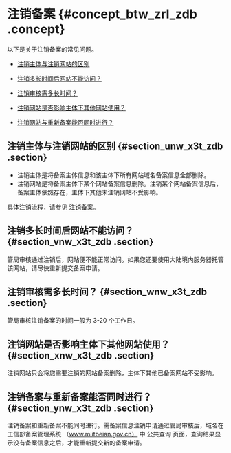# 注销备案 {#concept_btw_zrl_zdb .concept}

以下是关于注销备案的常见问题。

-   [注销主体与注销网站的区别](#section_unw_x3t_zdb)

-   [注销多长时间后网站不能访问？](#section_vnw_x3t_zdb)

-   [注销审核需多长时间？](#section_wnw_x3t_zdb)

-   [注销网站是否影响主体下其他网站使用？](#section_xnw_x3t_zdb)

-   [注销网站与重新备案能否同时进行？](#section_ynw_x3t_zdb)


## 注销主体与注销网站的区别 {#section_unw_x3t_zdb .section}

-   注销主体是将备案主体信息和该主体下所有网站域名备案信息全部删除。
-   注销网站是将备案主体下某个网站备案信息删除。注销某个网站备案信息后，备案主体依然存在，主体下其他未注销网站不受影响。

具体注销流程，请参见 [注销备案](../../../../intl.zh-CN/备案流程/注销备案.md#)。

## 注销多长时间后网站不能访问？ {#section_vnw_x3t_zdb .section}

管局审核通过注销后，网站便不能正常访问。如果您还要使用大陆境内服务器托管该网站，请尽快重新提交备案申请。

## 注销审核需多长时间？ {#section_wnw_x3t_zdb .section}

管局审核注销备案的时间一般为 3-20 个工作日。

## 注销网站是否影响主体下其他网站使用？ {#section_xnw_x3t_zdb .section}

注销网站只会将您需要注销的网站备案删除，主体下其他已备案网站不受影响。

## 注销备案与重新备案能否同时进行？ {#section_ynw_x3t_zdb .section}

注销备案和重新备案不能同时进行。需备案信息注销申请通过管局审核后，域名在 工信部备案管理系统 （www.miitbeian.gov.cn） 中 公共查询 页面，查询结果显示没有备案信息之后，才能重新提交新的备案申请。

